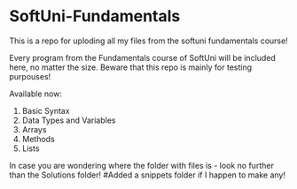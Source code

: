 # SoftUni-Fundamentals
This is a repo for uploding all my files from the softuni fundamentals course!

Every program from the Fundamentals course of SoftUni will be included here, no matter the size.
Beware that this repo is mainly for testing purpouses!

Available now:
1. Basic Syntax
2. Data Types and Variables
3. Arrays
4. Methods
5. Lists

In case you are wondering where the folder with files is - look no further than the Solutions folder!
#Added a snippets folder if I happen to make any!
